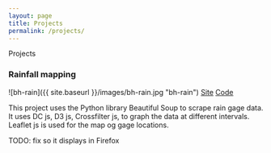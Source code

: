 ```yaml
---
layout: page
title: Projects
permalink: /projects/
---
```


Projects

### Rainfall mapping

![bh-rain]({{ site.baseurl }}/images/bh-rain.jpg "bh-rain")
[Site](https://bondah.github.io/bh-rain/)
[Code](https://github.com/bondah/bh-rain)

This project uses the Python library Beautiful Soup to scrape rain gage data. It uses DC js, D3 js, Crossfilter js, to graph the data at different intervals. Leaflet js is used for the map og gage locations.

TODO: fix so it displays in Firefox 
